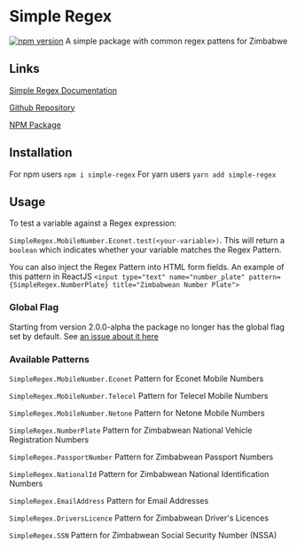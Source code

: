 # Simple Regex
[![npm version](https://badge.fury.io/js/simple-regex.svg)](https://badge.fury.io/js/simple-regex)
A simple package with common regex pattens for Zimbabwe

## Links
[Simple Regex Documentation](https://simple-regex.netlify.com/)

[Github Repository](https://github.com/michaeldera/simple-regex)

[NPM Package](https://www.npmjs.com/package/simple-regex)

## Installation 
For npm users `npm i simple-regex`
For yarn users `yarn add simple-regex`

## Usage
To test a variable against a Regex expression: 

`SimpleRegex.MobileNumber.Econet.test(<your-variable>)`. This will return a `boolean` which indicates whether your variable matches the Regex Pattern.

You can also inject the Regex Pattern into HTML form fields. An example of this pattern in ReactJS 
`<input type="text" name="number_plate" pattern={SimpleRegex.NumberPlate} title="Zimbabwean Number Plate">`

### Global Flag
Starting from version 2.0.0-alpha the package no longer has the global flag set by default. See [an issue about it here](https://github.com/michaeldera/simple-regex-ts/issues/8) 

### Available Patterns

`SimpleRegex.MobileNumber.Econet` Pattern for Econet Mobile Numbers

`SimpleRegex.MobileNumber.Telecel` Pattern for Telecel Mobile Numbers

`SimpleRegex.MobileNumber.Netone` Pattern for Netone Mobile Numbers

`SimpleRegex.NumberPlate` Pattern for Zimbabwean National Vehicle Registration Numbers

`SimpleRegex.PassportNumber` Pattern for Zimbabwean Passport Numbers

`SimpleRegex.NationalId` Pattern for Zimbabwean National Identification Numbers 

`SimpleRegex.EmailAddress` Pattern for Email Addresses

`SimpleRegex.DriversLicence` Pattern for Zimbabwean Driver's Licences

`SimpleRegex.SSN` Pattern for Zimbabwean Social Security Number (NSSA)